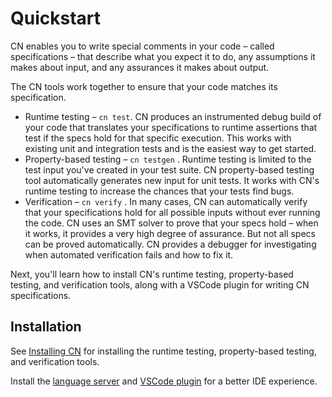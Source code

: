 # Quickstart

CN enables you to write special comments in your code – called specifications – that describe what you expect it to do, any assumptions it makes about input, and any assurances it makes  about output.

&#x20;The CN tools work together to ensure that your code matches its specification.

* Runtime testing – `cn test`.  CN produces an instrumented debug build of your code that translates your specifications to runtime assertions that test if the specs hold for that specific execution.  This works with existing unit and integration tests and is the easiest way to get started.
* Property-based testing – `cn testgen` .  Runtime testing is limited to the test input you've created in your test suite.  CN property-based testing tool automatically generates new input for unit tests.  It works with CN's runtime testing to increase the chances that your tests find bugs.
* Verification – `cn verify` .  In many cases, CN can automatically verify that your specifications hold for all possible inputs without ever running the code.  CN uses an SMT solver to prove that your specs hold – when it works, it provides a very high degree of assurance.  But not all specs can be proved automatically.  CN provides a debugger for investigating when automated verification fails and how to fix it.

Next, you'll learn how to install CN's runtime testing, property-based testing, and verification tools, along with a VSCode plugin for writing CN specifications.

## Installation&#x20;

See [Installing CN](https://rems-project.github.io/cn-tutorial/#\_installing\_cn) for installing the runtime testing, property-based testing, and verification tools.

Install the [language server](https://github.com/GaloisInc/VERSE-Toolchain/tree/main/cn-lsp/server) and [VSCode plugin](https://github.com/GaloisInc/VERSE-Toolchain/tree/main/cn-lsp/client) for a better IDE experience.
